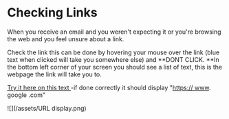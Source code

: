 # Checking Links

When you receive an email and you weren't expecting it or you're browsing the web and you feel unsure about a link.

Check the link this can be done by hovering your mouse over the link \(blue text when clicked will take you somewhere else\) and **DONT CLICK. **In the bottom left corner of your screen you should see a list of text, this is the webpage the link will take you to.

[Try it here on this text ](https://www.google.com)-if done correctly it should display "[https:// www](https://www). google .com"

![](/assets/URL display.png)

